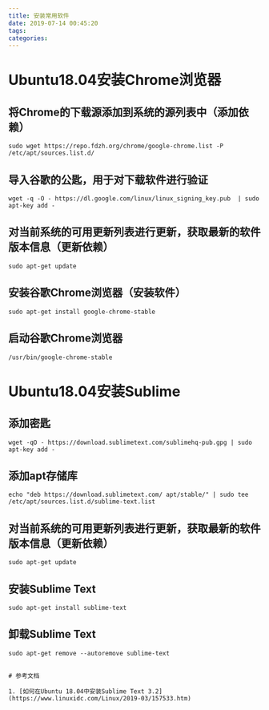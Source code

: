 ```yaml
---
title: 安装常用软件
date: 2019-07-14 00:45:20
tags:
categories:
---
```


# Ubuntu18.04安装Chrome浏览器

## 将Chrome的下载源添加到系统的源列表中（添加依赖）
```
sudo wget https://repo.fdzh.org/chrome/google-chrome.list -P /etc/apt/sources.list.d/
```

## 导入谷歌的公匙，用于对下载软件进行验证
```
wget -q -O - https://dl.google.com/linux/linux_signing_key.pub  | sudo apt-key add -
```

## 对当前系统的可用更新列表进行更新，获取最新的软件版本信息（更新依赖）
```
sudo apt-get update
```

## 安装谷歌Chrome浏览器（安装软件）
```
sudo apt-get install google-chrome-stable
```

## 启动谷歌Chrome浏览器
```
/usr/bin/google-chrome-stable
```

# Ubuntu18.04安装Sublime

## 添加密匙
```
wget -qO - https://download.sublimetext.com/sublimehq-pub.gpg | sudo apt-key add -
```

## 添加apt存储库
```
echo "deb https://download.sublimetext.com/ apt/stable/" | sudo tee /etc/apt/sources.list.d/sublime-text.list
```

## 对当前系统的可用更新列表进行更新，获取最新的软件版本信息（更新依赖）
```
sudo apt-get update
```

## 安装Sublime Text
```
sudo apt-get install sublime-text
```

## 卸载Sublime Text
```
sudo apt-get remove --autoremove sublime-text


# 参考文档

1. [如何在Ubuntu 18.04中安装Sublime Text 3.2](https://www.linuxidc.com/Linux/2019-03/157533.htm)
```